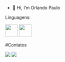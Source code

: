 - 👋 Hi, I’m Orlando Paulo

<!---
Orlando-Paulo99/Orlando-Paulo99 is a ✨ special ✨ repository because its `README.md` (this file) appears on your GitHub profile.
You can click the Preview link to take a look at your changes.
--->
Linguagens:
<div>
  <img src="https://cdn.jsdelivr.net/gh/devicons/devicon/icons/java/java-original.svg" width="40" height="40"/>
  <img src="https://upload.wikimedia.org/wikipedia/commons/thumb/0/0a/Python.svg/1200px-Python.svg.png" width="40" height="40"/>
</div>


#Contatos
<div>
  <a href="https://www.linkedin.com/https://www.linkedin.com/in/orlando-paulo-98b83b250" target="_blank"><img src="https://img.shields.io/badge/-LinkedIn-%230077B5?style=for-the-badge&logo=linkedin&logoColor=white" target="_blank"></a>
  <a href="https://mail.google.com/mail/u/0/#inbox"><img src="https://img.shields.io/badge/Gmail-D14836?style=for-the-badge&logo=gmail&logoColor=white" target="_blank"></a>
</div>
